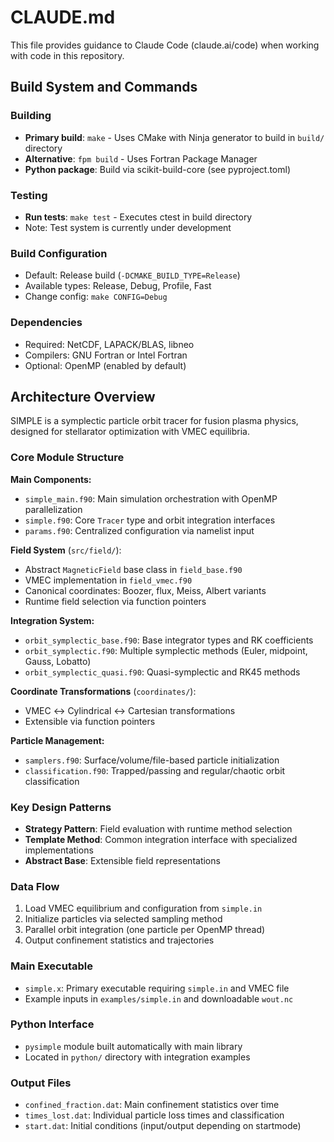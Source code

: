 # CLAUDE.md

This file provides guidance to Claude Code (claude.ai/code) when working with code in this repository.

## Build System and Commands

### Building
- **Primary build**: `make` - Uses CMake with Ninja generator to build in `build/` directory
- **Alternative**: `fpm build` - Uses Fortran Package Manager
- **Python package**: Build via scikit-build-core (see pyproject.toml)

### Testing
- **Run tests**: `make test` - Executes ctest in build directory
- Note: Test system is currently under development

### Build Configuration
- Default: Release build (`-DCMAKE_BUILD_TYPE=Release`)
- Available types: Release, Debug, Profile, Fast
- Change config: `make CONFIG=Debug`

### Dependencies
- Required: NetCDF, LAPACK/BLAS, libneo
- Compilers: GNU Fortran or Intel Fortran
- Optional: OpenMP (enabled by default)

## Architecture Overview

SIMPLE is a symplectic particle orbit tracer for fusion plasma physics, designed for stellarator optimization with VMEC equilibria.

### Core Module Structure

**Main Components:**
- `simple_main.f90`: Main simulation orchestration with OpenMP parallelization
- `simple.f90`: Core `Tracer` type and orbit integration interfaces
- `params.f90`: Centralized configuration via namelist input

**Field System** (`src/field/`):
- Abstract `MagneticField` base class in `field_base.f90`
- VMEC implementation in `field_vmec.f90`
- Canonical coordinates: Boozer, flux, Meiss, Albert variants
- Runtime field selection via function pointers

**Integration System:**
- `orbit_symplectic_base.f90`: Base integrator types and RK coefficients
- `orbit_symplectic.f90`: Multiple symplectic methods (Euler, midpoint, Gauss, Lobatto)
- `orbit_symplectic_quasi.f90`: Quasi-symplectic and RK45 methods

**Coordinate Transformations** (`coordinates/`):
- VMEC ↔ Cylindrical ↔ Cartesian transformations
- Extensible via function pointers

**Particle Management:**
- `samplers.f90`: Surface/volume/file-based particle initialization
- `classification.f90`: Trapped/passing and regular/chaotic orbit classification

### Key Design Patterns

- **Strategy Pattern**: Field evaluation with runtime method selection
- **Template Method**: Common integration interface with specialized implementations
- **Abstract Base**: Extensible field representations

### Data Flow
1. Load VMEC equilibrium and configuration from `simple.in`
2. Initialize particles via selected sampling method
3. Parallel orbit integration (one particle per OpenMP thread)
4. Output confinement statistics and trajectories

### Main Executable
- `simple.x`: Primary executable requiring `simple.in` and VMEC file
- Example inputs in `examples/simple.in` and downloadable `wout.nc`

### Python Interface
- `pysimple` module built automatically with main library
- Located in `python/` directory with integration examples

### Output Files
- `confined_fraction.dat`: Main confinement statistics over time
- `times_lost.dat`: Individual particle loss times and classification
- `start.dat`: Initial conditions (input/output depending on startmode)
